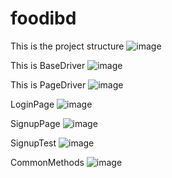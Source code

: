 # foodibd
This is the project structure
![image](https://github.com/user-attachments/assets/e3444d5e-fc66-4845-9b6c-0262e846ec33)

This is BaseDriver
![image](https://github.com/user-attachments/assets/4889d9b2-a774-40a2-afa5-c00d4fa012ec)

This is PageDriver
![image](https://github.com/user-attachments/assets/fdf9e699-4f2e-44d4-ba63-f89ef6e932de)

LoginPage
![image](https://github.com/user-attachments/assets/fcf2ead3-fb8c-43bf-89b0-c1b763d54f18)

SignupPage
![image](https://github.com/user-attachments/assets/cbe95896-cd44-471b-a1a0-f6504225f69f)

SignupTest
![image](https://github.com/user-attachments/assets/e14b1a77-56f4-4976-854f-b825089fd21e)

CommonMethods
![image](https://github.com/user-attachments/assets/217080e5-c63c-4741-8e47-bab23031b89f)


